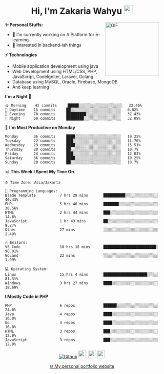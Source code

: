 <h1 align="center">Hi, I'm Zakaria Wahyu <img src="https://github.com/TheDudeThatCode/TheDudeThatCode/blob/master/Assets/Hi.gif" width="29px"></h1>

<img align="right" alt="GIF" height="175px" src="https://www.nayakapratama.co.id/wp-content/uploads/2019/07/Website-Maintenance.gif" />

**✨ Personal Stuffs:**
- 🔭 I’m currently working on A Platform for e-learning 
- 🌱 Interested in backend-ish things

**⚡ Technologies**
- Mobile application development using java
- Web Development using HTML/CSS, PHP, JavaScript, CodeIgniter, Laravel, Golang
- Database using MySQL, Oracle, Firebase, MongoDB
- And keep learning

<!--START_SECTION:waka-->
**I'm a Night 🦉** 

```text
🌞 Morning    42 commits     █████░░░░░░░░░░░░░░░░░░░░   22.46% 
🌆 Daytime    15 commits     ██░░░░░░░░░░░░░░░░░░░░░░░   8.02% 
🌃 Evening    70 commits     █████████░░░░░░░░░░░░░░░░   37.43% 
🌙 Night      60 commits     ████████░░░░░░░░░░░░░░░░░   32.09%

```
📅 **I'm Most Productive on Monday** 

```text
Monday       36 commits     ████░░░░░░░░░░░░░░░░░░░░░   19.25% 
Tuesday      22 commits     ███░░░░░░░░░░░░░░░░░░░░░░   11.76% 
Wednesday    29 commits     ████░░░░░░░░░░░░░░░░░░░░░   15.51% 
Thursday     20 commits     ██░░░░░░░░░░░░░░░░░░░░░░░   10.7% 
Friday       24 commits     ███░░░░░░░░░░░░░░░░░░░░░░   12.83% 
Saturday     36 commits     ████░░░░░░░░░░░░░░░░░░░░░   19.25% 
Sunday       20 commits     ██░░░░░░░░░░░░░░░░░░░░░░░   10.7%

```


📊 **This Week I Spent My Time On** 

```text
⌚︎ Time Zone: Asia/Jakarta

💬 Programming Languages: 
Blade Template           7 hrs 29 mins       ██████████░░░░░░░░░░░░░░░   40.43% 
PHP                      5 hrs 40 mins       ███████░░░░░░░░░░░░░░░░░░   30.56% 
HTML                     2 hrs 44 mins       ███░░░░░░░░░░░░░░░░░░░░░░   14.8% 
JavaScript               1 hr 43 mins        ██░░░░░░░░░░░░░░░░░░░░░░░   9.27% 
Other                    27 mins             ░░░░░░░░░░░░░░░░░░░░░░░░░   2.49%

🔥 Editors: 
VS Code                  18 hrs 10 mins      ████████████████████████░   98.01% 
GoLand                   22 mins             ░░░░░░░░░░░░░░░░░░░░░░░░░   1.99%

💻 Operating System: 
Linux                    15 hrs 4 mins       ████████████████████░░░░░   81.31% 
Windows                  3 hrs 27 mins       ████░░░░░░░░░░░░░░░░░░░░░   18.69%

```

**I Mostly Code in PHP** 

```text
PHP                      6 repos             ██████░░░░░░░░░░░░░░░░░░░   24.0% 
Java                     4 repos             ████░░░░░░░░░░░░░░░░░░░░░   16.0% 
Go                       4 repos             ████░░░░░░░░░░░░░░░░░░░░░   16.0% 
HTML                     3 repos             ███░░░░░░░░░░░░░░░░░░░░░░   12.0% 
JavaScript               3 repos             ███░░░░░░░░░░░░░░░░░░░░░░   12.0%

```



<!--END_SECTION:waka-->

<p align="center">
<a href="https://github.com/zakariawahyu" target="_blank"><img alt="Github" src="https://img.shields.io/badge/GitHub-%2312100E.svg?&style=for-the-badge&logo=Github&logoColor=white" /></a>
<a href="https://www.twitter.com/_zakariawahyu"><img src="https://img.shields.io/badge/twitter-%231DA1F2.svg?&style=for-the-badge&logo=twitter&logoColor=white" height=25></a> 
<a href="https://www.linkedin.com/in/zakariawahyu"><img src="https://img.shields.io/badge/linkedin-%230077B5.svg?&style=for-the-badge&logo=linkedin&logoColor=white" height=25></a> 
<a href="https://www.instagram.com/_zakariawahyu"><img src="https://img.shields.io/badge/instagram-%23E4405F.svg?&style=for-the-badge&logo=instagram&logoColor=white" height=25></a></p>
<p align="center"><a href="https://www.zakariawahyu.site">🌐 My personal portfolio website</a></p>

